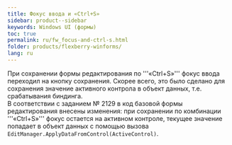 ```yaml
---
title: Фокус ввода и «Ctrl+S»
sidebar: product--sidebar
keywords: Windows UI (формы)
toc: true
permalink: ru/fw_focus-and-ctrl-s.html
folder: products/flexberry-winforms/
lang: ru
---
```


При сохранении формы редактирования по '''«Ctrl+S»''' фокус ввода переходил на кнопку сохранения. Скорее всего, это было сделано для сохранения значение активного контрола в объект данных, т.е. срабатывания биндинга.<br>
В соответствии с заданием № 2129 в код базовой формы редактирования внесены изменения: при сохранении по комбинации '''«Ctrl+S»''' фокус остается на активном контроле, текущее значение попадает в объект данных с помощью вызова `EditManager.ApplyDataFromControl(ActiveControl)`.<br>
